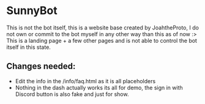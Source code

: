 # SunnyBot
This is not the bot itself, this is a website base created by JoahtheProto, I do not own or commit to the bot myself in any other way than this as of now :>
This is a landing page + a few other pages and is not able to control the bot itself in this state.
## Changes needed:
- Edit the info in the /info/faq.html as it is all placeholders
- Nothing in the dash actually works its all for demo, the sign in with Discord button is also fake and just for show.
